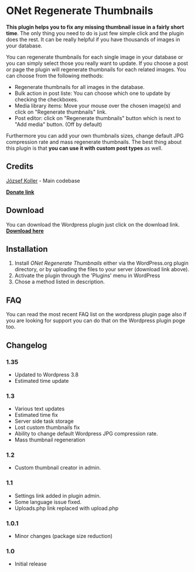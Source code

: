 # ONet Regenerate Thumbnails

**This plugin helps you to fix any missing thumbnail issue in a fairly short time**. The only thing you need to do is just few simple click and the plugin does the rest. It can be really helpful if you have thousands of images in your database.

You can regenerate thumbnails for each single image in your database or you can simply select those you really want to update. If you choose a post or page the plugin will regenerate thumbnails for each related images. You can choose from the following methods:

*   Regenerate thumbnails for all images in the database.
*   Bulk action in post liste: You can choose which one to update by checking the checkboxes.
*   Media library items: Move your mouse over the chosen image(s) and click on "Regenerate thumbnails" link.
*   Post editor: click on "Regenerate thumbnails" button which is next to "Add media" button. (Off by default)

Furthermore you can add your own thumbnails sizes, change default JPG compression rate and mass regenerate thumbnails. The best thing about this plugin is that **you can use it with custom post types** as well. 

## Credits

[József Koller](http://profiles.wordpress.org/orosznyet/) - Main codebase

**[Donate link](http://onetdev.com/repo/onet-regen-thumbnails)**

## Download

You can download the Wordpress plugin just click on the download link. **[Download here](http://wordpress.org/plugins/onet-regenerate-thumbnails/)**

## Installation

1. Install *ONet Regenerate Thumbnails* either via the WordPress.org plugin directory, or by uploading the files to your server (download link above).
2. Activate the plugin through the 'Plugins' menu in WordPress
3. Chose a method listed in description.

## FAQ

You can read the most recent FAQ list on the wordpress plugin page also if you are looking for support you can do that on the Wordpress plugin poge too.

## Changelog

### 1.35
* Updated to Wordpress 3.8
* Estimated time update

### 1.3
* Various text updates
* Estimated time fix
* Server side task storage
* Lost custom thumbnails fix
* Ability to change default Wordpress JPG compression rate.
* Mass thumbnail regeneration

### 1.2
* Custom thumbnail creator in admin.

### 1.1
* Settings link added in plugin admin.
* Some language issue fixed.
* Uploads.php link replaced with upload.php

### 1.0.1
* Minor changes (package size reduction)

### 1.0
* Initial release